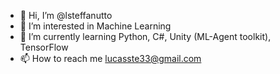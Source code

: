 - 👋 Hi, I’m @lsteffanutto
- 👀 I’m interested in Machine Learning
- 🌱 I’m currently learning Python, C#, Unity (ML-Agent toolkit), TensorFlow
- 📫 How to reach me lucasste33@gmail.com

<!---
lsteffanutto/lsteffanutto is a ✨ special ✨ repository because its `README.md` (this file) appears on your GitHub profile.
You can click the Preview link to take a look at your changes.
--->
